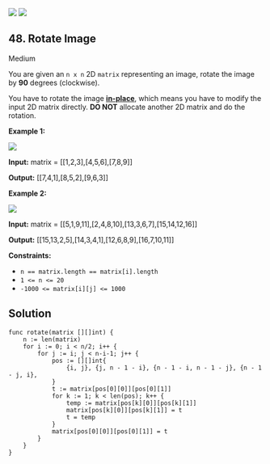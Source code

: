 [![](https://img.shields.io/github/stars/javadev/LeetCode-in-All?label=Stars&style=flat-square)](https://github.com/javadev/LeetCode-in-All)
[![](https://img.shields.io/github/forks/javadev/LeetCode-in-All?label=Fork%20me%20on%20GitHub%20&style=flat-square)](https://github.com/javadev/LeetCode-in-All/fork)

## 48\. Rotate Image

Medium

You are given an `n x n` 2D `matrix` representing an image, rotate the image by **90** degrees (clockwise).

You have to rotate the image [**in-place**](https://en.wikipedia.org/wiki/In-place_algorithm), which means you have to modify the input 2D matrix directly. **DO NOT** allocate another 2D matrix and do the rotation.

**Example 1:**

![](https://assets.leetcode.com/uploads/2020/08/28/mat1.jpg)

**Input:** matrix = \[\[1,2,3],[4,5,6],[7,8,9]]

**Output:** [[7,4,1],[8,5,2],[9,6,3]]

**Example 2:**

![](https://assets.leetcode.com/uploads/2020/08/28/mat2.jpg)

**Input:** matrix = \[\[5,1,9,11],[2,4,8,10],[13,3,6,7],[15,14,12,16]]

**Output:** [[15,13,2,5],[14,3,4,1],[12,6,8,9],[16,7,10,11]]

**Constraints:**

*   `n == matrix.length == matrix[i].length`
*   `1 <= n <= 20`
*   `-1000 <= matrix[i][j] <= 1000`

## Solution

```golang
func rotate(matrix [][]int) {
	n := len(matrix)
	for i := 0; i < n/2; i++ {
		for j := i; j < n-i-1; j++ {
			pos := [][]int{
				{i, j}, {j, n - 1 - i}, {n - 1 - i, n - 1 - j}, {n - 1 - j, i},
			}
			t := matrix[pos[0][0]][pos[0][1]]
			for k := 1; k < len(pos); k++ {
				temp := matrix[pos[k][0]][pos[k][1]]
				matrix[pos[k][0]][pos[k][1]] = t
				t = temp
			}
			matrix[pos[0][0]][pos[0][1]] = t
		}
	}
}
```